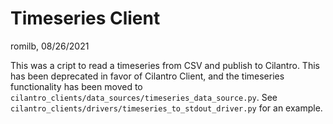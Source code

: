 # Timeseries Client
romilb, 08/26/2021

This was a cript to read a timeseries from CSV and publish to Cilantro. This has been deprecated in favor of Cilantro Client, and the timeseries functionality has been moved to `cilantro_clients/data_sources/timeseries_data_source.py`.
See `cilantro_clients/drivers/timeseries_to_stdout_driver.py` for an example.